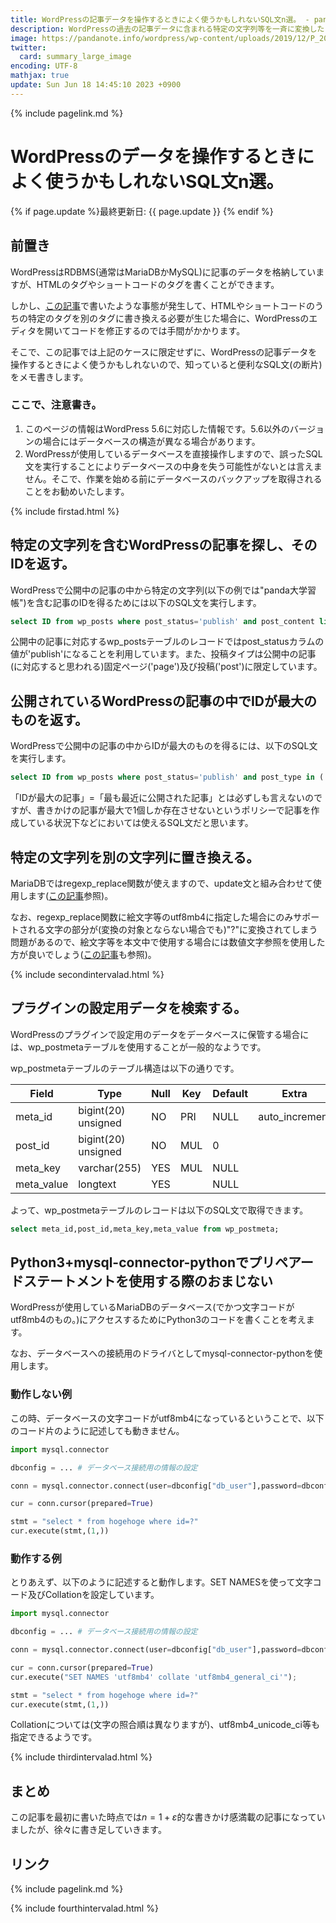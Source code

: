 ```yaml
---
title: WordPressの記事データを操作するときによく使うかもしれないSQL文n選。 - panda大学習帳外伝
description: WordPressの過去の記事データに含まれる特定の文字列等を一斉に変換したくなったとき等に確実に使えるようにしたいSQL文のメモ書きです。
image: https://pandanote.info/wordpress/wp-content/uploads/2019/12/P_20191224_202329_vHDR_On_HP_a.jpg
twitter:
  card: summary_large_image
encoding: UTF-8
mathjax: true
update: Sun Jun 18 14:45:10 2023 +0900
---
```

{% include pagelink.md %}

# WordPressのデータを操作するときによく使うかもしれないSQL文n選。
{% if page.update %}最終更新日: {{ page.update }} {% endif %}
## 前置き

WordPressはRDBMS(通常はMariaDBかMySQL)に記事のデータを格納していますが、HTMLのタグやショートコードのタグを書くことができます。

しかし、[この記事](https://pandanote.info/?p=5463)で書いたような事態が発生して、HTMLやショートコードのうちの特定のタグを別のタグに書き換える必要が生じた場合に、WordPressのエディタを開いてコードを修正するのでは手間がかかります。

そこで、この記事では上記のケースに限定せずに、WordPressの記事データを操作するときによく使うかもしれないので、知っていると便利なSQL文(の断片)をメモ書きします。

### ここで、注意書き。

1. このページの情報はWordPress 5.6に対応した情報です。5.6以外のバージョンの場合にはデータベースの構造が異なる場合があります。
1. WordPressが使用しているデータベースを直接操作しますので、誤ったSQL文を実行することによりデータベースの中身を失う可能性がないとは言えません。そこで、作業を始める前にデータベースのバックアップを取得されることをお勧めいたします。

{% include firstad.html %}

## 特定の文字列を含むWordPressの記事を探し、そのIDを返す。

WordPressで公開中の記事の中から特定の文字列(以下の例では"panda大学習帳")を含む記事のIDを得るためには以下のSQL文を実行します。

```SQL
select ID from wp_posts where post_status='publish' and post_content like '%panda大学習帳%' and post_type in ('page','post');
```

公開中の記事に対応するwp_postsテーブルのレコードではpost_statusカラムの値が'publish'になることを利用しています。また、投稿タイプは公開中の記事(に対応すると思われる)固定ページ('page')及び投稿('post')に限定しています。

## 公開されているWordPressの記事の中でIDが最大のものを返す。

WordPressで公開中の記事の中からIDが最大のものを得るには、以下のSQL文を実行します。

```SQL
select ID from wp_posts where post_status='publish' and post_type in ('page','post');
```

「IDが最大の記事」=「最も最近に公開された記事」とは必ずしも言えないのですが、書きかけの記事が最大で1個しか存在させないというポリシーで記事を作成している状況下などにおいては使えるSQL文だと思います。

## 特定の文字列を別の文字列に置き換える。

MariaDBではregexp_replace関数が使えますので、update文と組み合わせて使用します([この記事](https://pandanote.info/?p=3510)参照)。

なお、regexp_replace関数に絵文字等のutf8mb4に指定した場合にのみサポートされる文字の部分が(変換の対象とならない場合でも)"?"に変換されてしまう問題があるので、絵文字等を本文中で使用する場合には数値文字参照を使用した方が良いでしょう([この記事](https://pandanote.info/?p=1023)も参照)。

{% include secondintervalad.html %}

## プラグインの設定用データを検索する。

WordPressのプラグインで設定用のデータをデータベースに保管する場合には、wp_postmetaテーブルを使用することが一般的なようです。

wp_postmetaテーブルのテーブル構造は以下の通りです。

| Field      | Type                | Null | Key | Default | Extra          | 
|------------|---------------------|------|-----|---------|----------------|
| meta_id    | bigint(20) unsigned | NO   | PRI | NULL    | auto_increment |
| post_id    | bigint(20) unsigned | NO   | MUL | 0       |                |
| meta_key   | varchar(255)        | YES  | MUL | NULL    |                |
| meta_value | longtext            | YES  |     | NULL    |                |

よって、wp_postmetaテーブルのレコードは以下のSQL文で取得できます。

```SQL
select meta_id,post_id,meta_key,meta_value from wp_postmeta;
```

## Python3+mysql-connector-pythonでプリペアードステートメントを使用する際のおまじない

WordPressが使用しているMariaDBのデータベース(でかつ文字コードがutf8mb4のもの。)にアクセスするためにPython3のコードを書くことを考えます。

なお、データベースへの接続用のドライバとしてmysql-connector-pythonを使用します。

### 動作しない例

この時、データベースの文字コードがutf8mb4になっているということで、以下のコード片のように記述しても動きません。

```Python
import mysql.connector

dbconfig = ... # データベース接続用の情報の設定

conn = mysql.connector.connect(user=dbconfig["db_user"],password=dbconfig["db_password"],host=dbconfig["host"],database=dbconfig["db_name"],charset="utf8mb4")

cur = conn.cursor(prepared=True)

stmt = "select * from hogehoge where id=?"
cur.execute(stmt,(1,))
```

### 動作する例

とりあえず、以下のように記述すると動作します。SET NAMESを使って文字コード及びCollationを設定しています。

```Python
import mysql.connector

dbconfig = ... # データベース接続用の情報の設定

conn = mysql.connector.connect(user=dbconfig["db_user"],password=dbconfig["db_password"],host=dbconfig["host"],database=dbconfig["db_name"])

cur = conn.cursor(prepared=True)
cur.execute("SET NAMES 'utf8mb4' collate 'utf8mb4_general_ci'");

stmt = "select * from hogehoge where id=?"
cur.execute(stmt,(1,))
```

Collationについては(文字の照合順は異なりますが)、utf8mb4_unicode_ci等も指定できるようです。

{% include thirdintervalad.html %}

## まとめ

この記事を最初に書いた時点では$n = 1+\varepsilon$的な書きかけ感満載の記事になっていましたが、徐々に書き足していきます。

## リンク
{% include pagelink.md %}

{% include fourthintervalad.html %}
